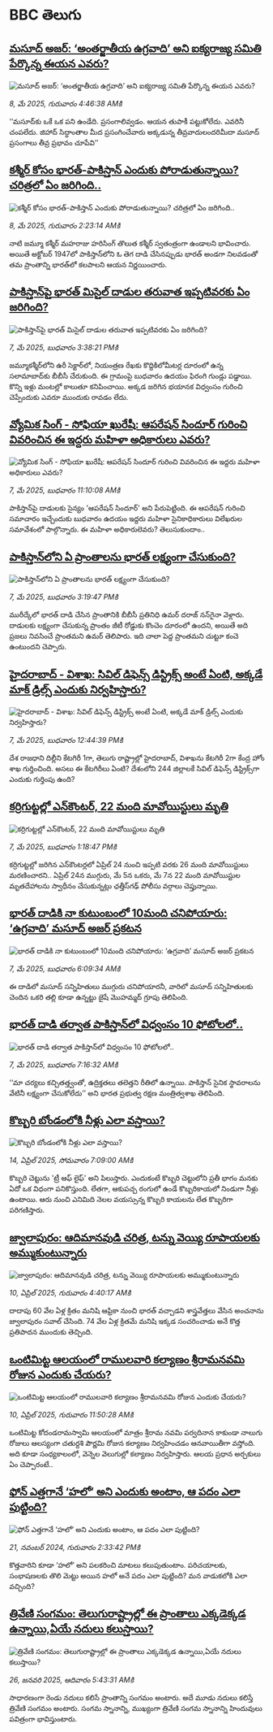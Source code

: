 # BBC తెలుగు## [మసూద్ అజర్: ‘అంతర్జాతీయ ఉగ్రవాది’ అని ఐక్యరాజ్య సమితి పేర్కొన్న ఈయన ఎవరు? ](https://www.bbc.com/telugu/articles/c3evegpke85o?at_campaign=githubrss)![మసూద్ అజర్: ‘అంతర్జాతీయ ఉగ్రవాది’ అని ఐక్యరాజ్య సమితి పేర్కొన్న ఈయన ఎవరు? ](https://ichef.bbci.co.uk/ace/standard/240/cpsprodpb/0d3a/live/9ca1d630-2ba7-11f0-a6c0-cdbcee3bb103.jpg)_8, మే 2025, గురువారం 4:46:38 AMకి_‘‘మసూద్‌కు ఒకే ఒక పని ఉండేది. ప్రసంగాలివ్వడం. ఆయన తుపాకీ పట్టుకోలేదు. ఎవరినీ చంపలేదు. జిహాద్ సిద్ధాంతాల మీద ప్రసంగించేవారు అక్కడున్న తీవ్రవాదులందరిమీదా మసూద్ ప్రసంగాలు తీవ్ర ప్రభావం చూపేవి’’## [కశ్మీర్ కోసం భారత్-పాకిస్తాన్ ఎందుకు పోరాడుతున్నాయి? చరిత్రలో ఏం జరిగింది..](https://www.bbc.com/telugu/articles/cvgng3qzp1yo?at_campaign=githubrss)![కశ్మీర్ కోసం భారత్-పాకిస్తాన్ ఎందుకు పోరాడుతున్నాయి? చరిత్రలో ఏం జరిగింది..](https://ichef.bbci.co.uk/ace/standard/240/cpsprodpb/0aec/live/1e42fe60-2bb4-11f0-8f57-b7237f6a66e6.jpg)_8, మే 2025, గురువారం 2:23:14 AMకి_నాటి జమ్మూ కశ్మీర్ మహరాజు హరిసింగ్ తొలుత కశ్మీర్ స్వతంత్రంగా ఉండాలని భావించారు. అయితే అక్టోబర్ 1947లో పాకిస్తాన్‌లోని ఓ తెగ దాడి చేసినప్పుడు భారత్ అండగా నిలవడంతో తమ ప్రాంతాన్ని భారత్‌లో కలపాలని ఆయన నిర్ణయించారు.## [పాకిస్తాన్‌పై భారత్ మిసైల్ దాడుల తరువాత ఇప్పటివరకు ఏం జరిగింది?](https://www.bbc.com/telugu/articles/cddedp791d4o?at_campaign=githubrss)![పాకిస్తాన్‌పై భారత్ మిసైల్ దాడుల తరువాత ఇప్పటివరకు ఏం జరిగింది?](https://ichef.bbci.co.uk/ace/standard/240/cpsprodpb/22f5/live/f512a250-2ba6-11f0-a6c0-cdbcee3bb103.jpg)_7, మే 2025, బుధవారం 3:38:21 PMకి_జమ్మూకశ్మీర్‌లోని ఉరీ సెక్టార్‌లో, నియంత్రణ రేఖకు కొద్దికిలోమీటర్ల దూరంలో ఉన్న సలామాబాద్‌కు బీబీసీ చేరుకుంది. ఈ గ్రామంపై బుధవారం ఉదయం ఫిరంగి గుండ్లు పడ్డాయి. కొన్ని ఇళ్లు మంటల్లో కాలుతూ కనిపించాయి. అక్కడ జరిగిన భయానక విధ్వంసం గురించి చెప్పేందుకు ఎవరూ ముందుకు రావడం లేదు.## [వ్యోమిక సింగ్ - సోఫియా ఖురేషీ: ఆపరేషన్ సిందూర్ గురించి వివరించిన ఈ ఇద్దరు మహిళా అధికారులు ఎవరు?](https://www.bbc.com/telugu/articles/c4grgwp34zlo?at_campaign=githubrss)![వ్యోమిక సింగ్ - సోఫియా ఖురేషీ: ఆపరేషన్ సిందూర్ గురించి వివరించిన ఈ ఇద్దరు మహిళా అధికారులు ఎవరు?](https://ichef.bbci.co.uk/ace/standard/240/cpsprodpb/009b/live/e7099eb0-2b2f-11f0-8ff1-59f5dcf8e9f5.png)_7, మే 2025, బుధవారం 11:10:08 AMకి_పాకిస్తాన్‌పై దాడులకు సైన్యం 'ఆపరేషన్ సిందూర్' అని పేరుపెట్టింది. 
ఈ ఆపరేషన్ గురించి సమాచారం ఇచ్చేందుకు బుధవారం ఉదయం ఇద్దరు మహిళా సైనికాధికారులు విలేఖరుల సమావేశంలో పాల్గొన్నారు. 
ఈ మహిళా అధికారులెవరు? తెలుసుకుందాం..## [పాకిస్తాన్‌లోని  ఏ ప్రాంతాలను భారత్ లక్ష్యంగా చేసుకుంది?](https://www.bbc.com/telugu/articles/c86j6y7py89o?at_campaign=githubrss)![పాకిస్తాన్‌లోని  ఏ ప్రాంతాలను భారత్ లక్ష్యంగా చేసుకుంది?](https://ichef.bbci.co.uk/ace/standard/240/cpsprodpb/5b69/live/5920a110-2b3f-11f0-b26b-ab62c890638b.jpg)_7, మే 2025, బుధవారం 3:19:47 PMకి_మురీద్కేలో భారత్ దాడి చేసిన ప్రాంతానికి బీబీసీ ప్రతినిధి ఉమర్ దరాజ్ నన్‌గైనా  వెళ్లారు. దాడులకు లక్ష్యంగా చేసుకున్న ప్రాంతం జీటీ రోడ్డుకు కొంచెం దూరంలో ఉందని, అయితే అది ప్రజలు నివసించే ప్రాంతమని ఉమర్ తెలిపారు. ఇది చాలా పెద్ద ప్రాంతమని చుట్టూ కంచె ఉంటుందని చెప్పారు.## [హైదరాబాద్ - విశాఖ: సివిల్ డిఫెన్స్ డిస్ట్రిక్స్‌ అంటే ఏంటి, అక్కడే మాక్ డ్రిల్స్ ఎందుకు నిర్వహిస్తారు?](https://www.bbc.com/telugu/articles/cy0y0djew7xo?at_campaign=githubrss)![హైదరాబాద్ - విశాఖ: సివిల్ డిఫెన్స్ డిస్ట్రిక్స్‌ అంటే ఏంటి, అక్కడే మాక్ డ్రిల్స్ ఎందుకు నిర్వహిస్తారు?](https://ichef.bbci.co.uk/ace/standard/240/cpsprodpb/a080/live/24eb1c00-2b3e-11f0-b26b-ab62c890638b.jpg)_7, మే 2025, బుధవారం 12:44:39 PMకి_దేశ రాజధాని దిల్లీని కేటగిరీ 1గా, తెలుగు రాష్ట్రాల్లో హైదరాబాద్, విశాఖను కేటగిరీ 2గా 
కేంద్ర హోం శాఖ గుర్తించింది. అసలు ఈ కేటగిరీలు ఏంటి? దేశంలోని 244 జిల్లాలకే సివిల్ డిఫెన్స్ డిస్ట్రిక్స్‌గా ఎందుకు గుర్తింపు ఉంది?## [కర్రిగుట్టల్లో ఎన్‌కౌంటర్, 22 మంది మావోయిస్టులు మృతి ](https://www.bbc.com/telugu/articles/c74z41r1zr7o?at_campaign=githubrss)![కర్రిగుట్టల్లో ఎన్‌కౌంటర్, 22 మంది మావోయిస్టులు మృతి ](https://ichef.bbci.co.uk/ace/standard/240/cpsprodpb/2ba5/live/76be5ed0-2b24-11f0-8f57-b7237f6a66e6.jpg)_7, మే 2025, బుధవారం 1:18:47 PMకి_కర్రిగుట్టల్లో జరిగిన ఎన్‌కౌంటర్లలో ఏప్రిల్ 24 నుంచి ఇప్పటి వరకు 26 మంది మావోయిస్టులు మరణించారని.. ఏప్రిల్ 24న ముగ్గురు, మే 5న ఒకరు, మే 7న 22 మంది మావోయిస్టుల మృతదేహాలను స్వాధీనం చేసుకున్నట్లు ఛత్తీస్‌గఢ్ పోలీసు వర్గాలు చెప్తున్నాయి.## [భారత్ దాడికి నా కుటుంబంలో 10మంది చనిపోయారు: ‘ఉగ్రవాది’ మసూద్ అజర్ ప్రకటన](https://www.bbc.com/telugu/articles/cx2v2p5x462o?at_campaign=githubrss)![భారత్ దాడికి నా కుటుంబంలో 10మంది చనిపోయారు: ‘ఉగ్రవాది’ మసూద్ అజర్ ప్రకటన](https://ichef.bbci.co.uk/ace/standard/240/cpsprodpb/43c0/live/836fd0e0-2b1b-11f0-a926-032a6ac0e498.jpg)_7, మే 2025, బుధవారం 6:09:34 AMకి_ఈ దాడిలో మసూద్ సన్నిహితులు ముగ్గురు చనిపోయారనీ, వారిలో మసూద్ సన్నిహితులకు చెందిన ఒకరి తల్లి కూడా ఉన్నట్టు జైషే మొహమ్మద్ గ్రూపు తెలిపింది.## [భారత్ దాడి తర్వాత పాకిస్తాన్‌లో విధ్వంసం 10 ఫోటోలలో..](https://www.bbc.com/telugu/articles/cly2yr30772o?at_campaign=githubrss)![భారత్ దాడి తర్వాత పాకిస్తాన్‌లో విధ్వంసం 10 ఫోటోలలో..](https://ichef.bbci.co.uk/ace/standard/240/cpsprodpb/cd97/live/88ffe4d0-2b13-11f0-8f57-b7237f6a66e6.jpg)_7, మే 2025, బుధవారం 7:16:32 AMకి_‘‘మా చర్యలు కచ్చితత్త్వంతో, ఉద్రిక్తతలు తలెత్తని రీతిలో ఉన్నాయి. పాకిస్తాన్ సైనిక స్థావరాలను వేటినీ లక్ష్యంగా చేసుకోలేదు’’ అని భారత ప్రభుత్వ రక్షణ మంత్రిత్వశాఖ  తెలిపింది.## [కొబ్బరి బోండంలోకి నీళ్లు ఎలా వస్తాయి?](https://www.bbc.com/telugu/articles/czjn4mzxxy8o?at_campaign=githubrss)![కొబ్బరి బోండంలోకి నీళ్లు ఎలా వస్తాయి?](https://ichef.bbci.co.uk/ace/standard/240/cpsprodpb/46c5/live/684a55e0-18fd-11f0-8b11-7756b7b808cc.jpg)_14, ఏప్రిల్ 2025, సోమవారం 7:09:00 AMకి_కొబ్బరి చెట్టును 'ట్రీ ఆఫ్ లైఫ్' అని పిలుస్తారు. ఎందుకంటే కొబ్బరి చెట్టులోని ప్రతీ భాగం మనకు ఏదో ఒక విధంగా పనికొస్తుంది. లేతగా, ఆకుపచ్చ రంగులో ఉండే కొబ్బరికాయలో నిండుగా నీళ్లు ఉంటాయి. ఆరు నుంచి ఎనిమిది నెలల వయస్సున్న కొబ్బరి కాయలను లేత కొబ్బరిగా పరిగణిస్తారు.## [జ్వాలాపురం: ఆదిమానవుడి చరిత్ర, టన్ను వెయ్యి రూపాయలకు అమ్ముకుంటున్నారు ](https://www.bbc.com/telugu/articles/creqqnwdd5qo?at_campaign=githubrss)![జ్వాలాపురం: ఆదిమానవుడి చరిత్ర, టన్ను వెయ్యి రూపాయలకు అమ్ముకుంటున్నారు ](https://ichef.bbci.co.uk/ace/standard/240/cpsprodpb/765e/live/b472e2d0-15b4-11f0-842b-a7355694993d.jpg)_10, ఏప్రిల్ 2025, గురువారం 4:40:17 AMకి_దాదాపు 60 వేల ఏళ్ల క్రితం మనిషి ఆఫ్రికా నుంచి భారత్ వచ్చాడని శాస్త్రవేత్తలు వేసిన అంచనాను జ్వాలాపురం సవాల్ చేసింది. 74 వేల ఏళ్ల క్రితమే మనిషి ఇక్కడ సంచరించాడు అనే కొత్త ప్రతిపాదన ముందుకు తెచ్చింది.## [ఒంటిమిట్ట ఆలయంలో రాములవారి కల్యాణం శ్రీరామనవమి రోజున ఎందుకు చేయరు?](https://www.bbc.com/telugu/articles/ce822j5e465o?at_campaign=githubrss)![ఒంటిమిట్ట ఆలయంలో రాములవారి కల్యాణం శ్రీరామనవమి రోజున ఎందుకు చేయరు?](https://ichef.bbci.co.uk/ace/standard/240/cpsprodpb/fed5/live/25534d40-1601-11f0-b58a-6113af226972.jpg)_10, ఏప్రిల్ 2025, గురువారం 11:50:28 AMకి_ఒంటిమిట్ట కోదండరామస్వామి ఆలయంలో మాత్రం శ్రీరామ నవమి పర్వదినాన కాకుండా నాలుగు రోజులు ఆలస్యంగా చతుర్దశి పౌర్ణమి రోజున కల్యాణం నిర్వహించడం ఆనవాయితీగా వస్తోంది. అది కూడా సంధ్యకాలంలో, వెన్నెల వెలుగుల్లో కల్యాణం నిర్వహిస్తారు. ఆలయ ప్రధాన అర్చకులు ఏం చెప్పారంటే..## [ఫోన్ ఎత్తగానే ‘హలో’ అని ఎందుకు అంటాం, ఆ పదం ఎలా పుట్టింది?](https://www.bbc.com/telugu/articles/cgj7x7gdjq4o?at_campaign=githubrss)![ఫోన్ ఎత్తగానే ‘హలో’ అని ఎందుకు అంటాం, ఆ పదం ఎలా పుట్టింది?](https://ichef.bbci.co.uk/ace/standard/240/cpsprodpb/0618/live/7a20ebb0-a807-11ef-b21e-5359bd56d02f.jpg)_21, నవంబర్ 2024, గురువారం 2:33:42 PMకి_కొత్తవారిని కూడా ‘హలో’ అని పలకరించి మాటలు కలుపుతుంటాం.  పరిచయాలకు, సంభాషణలకు తొలి మెట్టు అయిన హలో అనే పదం ఎలా పుట్టింది? మన వాడుకలోకి ఎలా వచ్చింది?## [త్రివేణి సంగమం: తెలుగురాష్ట్రాల్లో ఈ ప్రాంతాలు ఎక్కడెక్కడ ఉన్నాయి,ఏయే నదులు కలుస్తాయి? ](https://www.bbc.com/telugu/articles/cz7elrr17jeo?at_campaign=githubrss)![త్రివేణి సంగమం: తెలుగురాష్ట్రాల్లో ఈ ప్రాంతాలు ఎక్కడెక్కడ ఉన్నాయి,ఏయే నదులు కలుస్తాయి? ](https://ichef.bbci.co.uk/ace/standard/240/cpsprodpb/9dad/live/7f50e780-da42-11ef-a37f-eba91255dc3d.jpg)_26, జనవరి 2025, ఆదివారం 5:43:31 AMకి_సాధారణంగా రెండు నదులు కలిసే ప్రాంతాన్ని సంగమం అంటారు. అదే మూడు నదులు కలిస్తే త్రివేణి సంగమం అంటారు. సంగమ స్నానాన్ని, ముఖ్యంగా త్రివేణి సంగమ స్నానాన్ని హిందువులు పవిత్రంగా భావిస్తుంటారు.